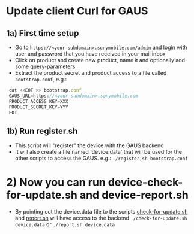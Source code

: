 # Update client Curl for GAUS

## 1a) First time setup
* Go to `https://<your-subdomain>.sonymobile.com/admin` and login with user and password that you have received in your mail inbox
* Click on product and create new product, name it and optionally add some query-parameters
* Extract the product secret and product access to a file called `bootstrap.conf`, e.g.:

```javascript
 cat <<EOT >> bootstrap.conf
 GAUS_URL=https://<your-subdomain>.sonymobile.com
 PRODUCT_ACCESS_KEY=XXX
 PRODUCT_SECRET_KEY=YYY
 EOT
```

## 1b) Run register.sh
* This script will "register" the device with the GAUS backend
* It will also create a file named 'device.data' that will be used for the other scripts to access the GAUS. e.g.:
 `./register.sh bootstrap.conf`

# 2) Now you can run device-check-for-update.sh and device-report.sh
* By pointing out the device.data file to the scripts [check-for-update.sh](../curl/check-for-update.sh) and
 [report.sh](../curl/report.sh) will have access to the backend
 `./check-for-update.sh device.data`
or
 `./report.sh device.data`
